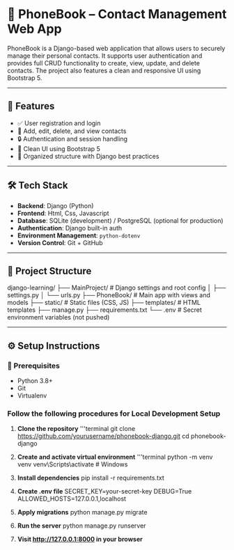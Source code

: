 # 📱 PhoneBook – Contact Management Web App

PhoneBook is a Django-based web application that allows users to securely manage their personal contacts. It supports user authentication and provides full CRUD functionality to create, view, update, and delete contacts. The project also features a clean and responsive UI using Bootstrap 5.

---

## 🚀 Features

- ✅ User registration and login
- 📇 Add, edit, delete, and view contacts
- 🔒 Authentication and session handling
- 🎨 Clean UI using Bootstrap 5
- 📂 Organized structure with Django best practices

---

## 🛠️ Tech Stack

- **Backend**: Django (Python)
- **Frontend**: Html, Css, Javascript
- **Database**: SQLite (development) / PostgreSQL (optional for production)
- **Authentication**: Django built-in auth
- **Environment Management**: `python-dotenv`
- **Version Control**: Git + GitHub

---

## 📁 Project Structure
django-learning/
├── MainProject/ # Django settings and root config
│ ├── settings.py
│ └── urls.py
├── PhoneBook/ # Main app with views and models
├── static/ # Static files (CSS, JS)
├── templates/ # HTML templates
├── manage.py
├── requirements.txt
└── .env # Secret environment variables (not pushed)


---

## ⚙️ Setup Instructions

### 🔧 Prerequisites

- Python 3.8+
- Git
- Virtualenv

### Follow the following procedures for Local Development Setup  ###

1. **Clone the repository**
   '''terminal
   git clone https://github.com/yourusername/phonebook-django.git
   cd phonebook-django

2. **Create and activate virtual environment**
     '''terminal
    python -m venv venv
    venv\Scripts\activate   # Windows

3. **Install dependencies**
    pip install -r requirements.txt

4. **Create .env file**
    SECRET_KEY=your-secret-key
    DEBUG=True
    ALLOWED_HOSTS=127.0.0.1,localhost

5. **Apply migrations**
     python manage.py migrate

6. **Run the server**
     python manage.py runserver

7. **Visit http://127.0.0.1:8000 in your browser**

   



